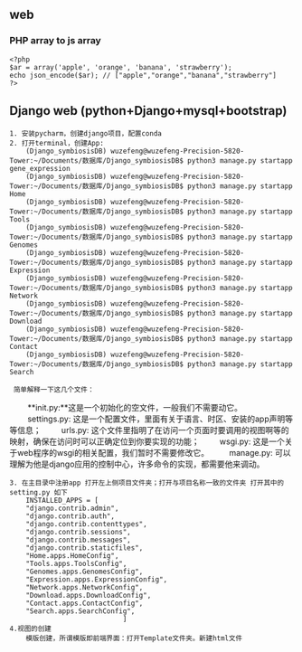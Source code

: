 ## web
### PHP array to js array
    <?php
    $ar = array('apple', 'orange', 'banana', 'strawberry');
    echo json_encode($ar); // ["apple","orange","banana","strawberry"]
    ?>



## Django web (python+Django+mysql+bootstrap)
    1. 安装pycharm，创建django项目，配置conda
    2. 打开terminal，创建App:
        (Django_symbiosisDB) wuzefeng@wuzefeng-Precision-5820-Tower:~/Documents/数据库/Django_symbiosisDB$ python3 manage.py startapp gene_expression
        (Django_symbiosisDB) wuzefeng@wuzefeng-Precision-5820-Tower:~/Documents/数据库/Django_symbiosisDB$ python3 manage.py startapp Home
        (Django_symbiosisDB) wuzefeng@wuzefeng-Precision-5820-Tower:~/Documents/数据库/Django_symbiosisDB$ python3 manage.py startapp Tools
        (Django_symbiosisDB) wuzefeng@wuzefeng-Precision-5820-Tower:~/Documents/数据库/Django_symbiosisDB$ python3 manage.py startapp Genomes
        (Django_symbiosisDB) wuzefeng@wuzefeng-Precision-5820-Tower:~/Documents/数据库/Django_symbiosisDB$ python3 manage.py startapp Expression
        (Django_symbiosisDB) wuzefeng@wuzefeng-Precision-5820-Tower:~/Documents/数据库/Django_symbiosisDB$ python3 manage.py startapp Network
        (Django_symbiosisDB) wuzefeng@wuzefeng-Precision-5820-Tower:~/Documents/数据库/Django_symbiosisDB$ python3 manage.py startapp Download
        (Django_symbiosisDB) wuzefeng@wuzefeng-Precision-5820-Tower:~/Documents/数据库/Django_symbiosisDB$ python3 manage.py startapp Contact
        (Django_symbiosisDB) wuzefeng@wuzefeng-Precision-5820-Tower:~/Documents/数据库/Django_symbiosisDB$ python3 manage.py startapp Search
        
     简单解释一下这几个文件：
　　  **init.py:**这是一个初始化的空文件，一般我们不需要动它。
　　  settings.py: 这是一个配置文件，里面有关于语言、时区、安装的app声明等等信息；
　　  urls.py: 这个文件里指明了在访问一个页面时要调用的视图啊等的映射，确保在访问时可以正确定位到你要实现的功能；
　　  wsgi.py: 这是一个关于web程序的wsgi的相关配置，我们暂时不需要修改它。
　　  manage.py: 可以理解为他是django应用的控制中心，许多命令的实现，都需要他来调动。
  
    3. 在主目录中注册app 打开左上侧项目文件夹；打开与项目名称一致的文件夹 打开其中的setting.py 如下
        INSTALLED_APPS = [
        "django.contrib.admin",
        "django.contrib.auth",
        "django.contrib.contenttypes",
        "django.contrib.sessions",
        "django.contrib.messages",
        "django.contrib.staticfiles",
        "Home.apps.HomeConfig",
        "Tools.apps.ToolsConfig",
        "Genomes.apps.GenomesConfig",
        "Expression.apps.ExpressionConfig",
        "Network.apps.NetworkConfig",
        "Download.apps.DownloadConfig",
        "Contact.apps.ContactConfig",
        "Search.apps.SearchConfig",
                                ]
    4.视图的创建
        模版创建，所谓模版即前端界面：打开Template文件夹。新建html文件
